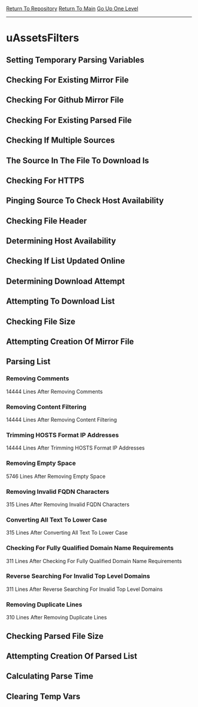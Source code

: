 [Return To Repository](https://github.com/deathbybandaid/piholeparser/)
[Return To Main](https://github.com/deathbybandaid/piholeparser/blob/master/RecentRunLogs/Mainlog.md)
[Go Up One Level](https://github.com/deathbybandaid/piholeparser/blob/master/RecentRunLogs/TopLevelScripts/30-Processing-External-Blacklists.md)
____________________________________
# uAssetsFilters
## Setting Temporary Parsing Variables
## Checking For Existing Mirror File
## Checking For Github Mirror File
## Checking For Existing Parsed File
## Checking If Multiple Sources
## The Source In The File To Download Is
## Checking For HTTPS
## Pinging Source To Check Host Availability
## Checking File Header
## Determining Host Availability
## Checking If List Updated Online
## Determining Download Attempt
## Attempting To Download List
## Checking File Size
## Attempting Creation Of Mirror File
## Parsing List
### Removing Comments
14444 Lines After Removing Comments
### Removing Content Filtering
14444 Lines After Removing Content Filtering
### Trimming HOSTS Format IP Addresses
14444 Lines After Trimming HOSTS Format IP Addresses
### Removing Empty Space
5746 Lines After Removing Empty Space
### Removing Invalid FQDN Characters
315 Lines After Removing Invalid FQDN Characters
### Converting All Text To Lower Case
315 Lines After Converting All Text To Lower Case
### Checking For Fully Qualified Domain Name Requirements
311 Lines After Checking For Fully Qualified Domain Name Requirements
### Reverse Searching For Invalid Top Level Domains
311 Lines After Reverse Searching For Invalid Top Level Domains
### Removing Duplicate Lines
310 Lines After Removing Duplicate Lines
## Checking Parsed File Size
## Attempting Creation Of Parsed List
## Calculating Parse Time
## Clearing Temp Vars
